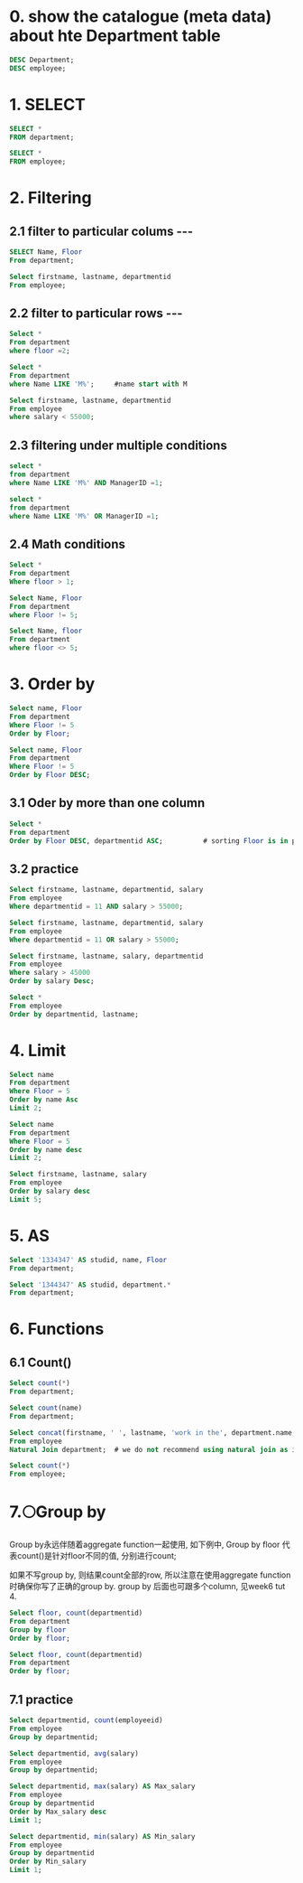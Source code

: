 
# 0. show the catalogue (meta data) about hte Department table
```sql
DESC Department;
DESC employee;
```

# 1. SELECT
```sql
SELECT *
FROM department;
```

```sql
SELECT *
FROM employee;
```

# 2. Filtering
## 2.1 filter to particular colums ---
```sql
SELECT Name, Floor
From department;
```

```sql
Select firstname, lastname, departmentid
From employee;
```

## 2.2 filter to particular rows ---
```sql
Select *
From department
where floor =2;
```

```sql
Select *
From department
where Name LIKE 'M%';     #name start with M 
```

```sql
Select firstname, lastname, departmentid
From employee
where salary < 55000;
```

## 2.3 filtering under multiple conditions
```sql
select *
from department
where Name LIKE 'M%' AND ManagerID =1;
```

```sql
select *
from department
where Name LIKE 'M%' OR ManagerID =1;
```

## 2.4 Math conditions
```sql
Select *
From department
Where floor > 1;
```

```sql
Select Name, Floor
From department 
where Floor != 5;
```

```sql
Select Name, floor
From department 
where floor <> 5;
```

# 3. Order by
```sql 
Select name, Floor
From department
Where Floor != 5
Order by Floor;
```

```sql
Select name, Floor
From department
Where Floor != 5
Order by Floor DESC;
```

## 3.1 Oder by more than one column
```sql
Select *
From department
Order by Floor DESC, departmentid ASC;			# sorting Floor is in priority, then deparmentid
```

## 3.2 practice 
```sql
Select firstname, lastname, departmentid, salary
From employee
Where departmentid = 11 AND salary > 55000;
```

```sql
Select firstname, lastname, departmentid, salary
From employee
Where departmentid = 11 OR salary > 55000;
```

```sql
Select firstname, lastname, salary, departmentid
From employee
Where salary > 45000 
Order by salary Desc;
```

```sql
Select *
From employee
Order by departmentid, lastname;
```

# 4. Limit
```sql
Select name
From department
Where Floor = 5
Order by name Asc
Limit 2;
```

```sql
Select name
From department
Where Floor = 5
Order by name desc
Limit 2;
```

```sql
Select firstname, lastname, salary
From employee
Order by salary desc
Limit 5;
```

# 5. AS
```sql
Select '1334347' AS studid, name, Floor
From department;
```

```sql
Select '1344347' AS studid, department.*
From department;
```

# 6. Functions
## 6.1 Count()
```sql
Select count(*)
From department;
```

```sql
Select count(name)
From department;
```

```sql
Select concat(firstname, ' ', lastname, 'work in the', department.name, ' department') AS INFO
From employee
Natural Join department;  # we do not recommend using natural join as it is slower than inner join
```

```sql
Select count(*)
From employee;
```

# 7.:full_moon:Group by
Group by永远伴随着aggregate function一起使用, 如下例中,
Group by floor 代表count()是针对floor不同的值, 分别进行count;

如果不写group by, 则结果count全部的row, 所以注意在使用aggregate function时确保你写了正确的group by. group by 后面也可跟多个column, 见week6 tut 4.

```sql
Select floor, count(departmentid)
From department
Group by floor
Order by floor;
```

```sql
Select floor, count(departmentid)
From department
Order by floor;
```

## 7.1 practice
```sql
Select departmentid, count(employeeid)
From employee
Group by departmentid;
```

```sql
Select departmentid, avg(salary)
From employee
Group by departmentid;
```

```sql
Select departmentid, max(salary) AS Max_salary
From employee
Group by departmentid
Order by Max_salary desc
Limit 1;
```

```sql
Select departmentid, min(salary) AS Min_salary
From employee
Group by departmentid
Order by Min_salary 
Limit 1;
```